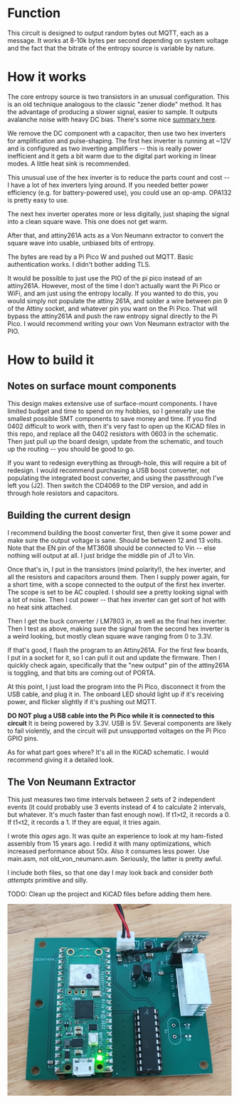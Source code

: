 # Function

This circuit is designed to output random bytes out MQTT, each as a message. It works at 8-10k bytes per second depending on system voltage and the fact that the bitrate of the entropy source is variable by nature.

# How it works

The core entropy source is two transistors in an unusual configuration. This is an old technique analogous to the classic "zener diode" method. It has the advantage of producing a slower signal, easier to sample.
It outputs avalanche noise with heavy DC bias. There's some nice [summary here](http://www.reallyreallyrandom.com/zener/why-its-random/index.html).

We remove the DC component wth a capacitor, then use two hex inverters for amplification and pulse-shaping. The first hex inverter is running at ~12V and is configured as two inverting amplifiers -- this is really power inefficient and it gets a bit warm due to the digital part working in linear modes. A little heat sink is recommended. 

This unusual use of the hex inverter is to reduce the parts count and cost -- I have a lot of hex inverters lying around. If you needed better power efficiency (e.g. for battery-powered use), you could use an op-amp. OPA132 is pretty easy to use.

The next hex inverter operates more or less digitally, just shaping the signal into a clean square wave. This one does not get warm.

After that, and attiny261A acts as a Von Neumann extractor to convert the square wave into usable, unbiased bits of entropy. 

The bytes are read by a Pi Pico W and pushed out MQTT. Basic authentication works. I didn't bother adding TLS.

It would be possible to just use the PIO of the pi pico instead of an attiny261A. However, most of the time I don't actually want the Pi Pico or WiFi, and am just using the entropy locally. If you wanted to do this, you would simply not populate the attiny 261A, and solder a wire between pin 9 of the Attiny socket, and whatever pin you want on the Pi Pico. That will bypass the attiny261A and push the raw entropy signal directly to the Pi Pico. I would recommend writing your own Von Neumann extractor with the PIO.

# How to build it

## Notes on surface mount components

This design makes extensive use of surface-mount components. I have limited budget and time to spend on my hobbies, so I generally use the smallest possible SMT components to save money and time. If you find 0402 difficult to work with, then it's very fast to open up the KiCAD files in this repo, and replace all the 0402 resistors with 0603 in the schematic. Then just pull up the board design, update from the schematic, and touch up the routing -- you should be good to go.

If you want to redesign everything as through-hole, this will require a bit of redesign. I would recommend purchasing a USB boost converter, not populating the integrated boost converter, and using the passthrough I've left you (J2). Then switch the CD4069 to the DIP version, and add in through hole resistors and capacitors. 

## Building the current design

I recommend building the boost converter first, then give it some power and make sure the output voltage is sane. Should be between 12 and 13 volts. Note that the EN pin of the MT3608 should be connected to Vin -- else nothing will output at all. I just bridge the middle pin of J1 to Vin.

Once that's in, I put in the transistors (mind polarity!), the hex inverter, and all the resistors and capacitors around them. Then I supply power again, for a short time, with a scope connected to the output of the first hex inverter. The scope is set to be AC coupled. I should see a pretty looking signal with a lot of noise. Then I cut power -- that hex inverter can get sort of hot with no heat sink attached.

Then I get the buck converter / LM7803 in, as well as the final hex inverter. Then I test as above, making sure the signal from the second hex inverter is a weird looking, but mostly clean square wave ranging from 0 to 3.3V.

If that's good, I flash the program to an Attiny261A. For the first few boards, I put in a socket for it, so I can pull it out and update the firmware. Then I quickly check again, specifically that the "new output" pin of the attiny261A is toggling, and that bits are coming out of PORTA.

At this point, I just load the program into the Pi Pico, disconnect it from the USB cable, and plug it in. The onboard LED should light up if it's receiving power, and flicker slightly if it's pushing out MQTT.

**DO NOT plug a USB cable into the Pi Pico while it is connected to this circuit** It is being powered by 3.3V. USB is 5V. Several components are likely to fail violently, and the circuit will put unsupported voltages on the Pi Pico GPIO pins.

As for what part goes where? It's all in the KiCAD schematic. I would recommend giving it a detailed look.

## The Von Neumann Extractor

This just measures two time intervals between 2 sets of 2 independent events (it could probably use 3 events instead of 4 to calculate 2 intervals, but whatever. It's much faster than fast enough now). If t1>t2, it records a 0. If t1<t2, it records a 1. If they are equal, it tries again.

I wrote this *ages* ago. It was quite an experience to look at my ham-fisted assembly from 15 years ago. I redid it with many optimizations, which increased performance about 50x. Also it consumes less power. Use main.asm, not old_von_neumann.asm. Seriously, the latter is pretty awful.

I include both files, so that one day I may look back and consider *both attempts* primitive and silly.

TODO: Clean up the project and KiCAD files before adding them here.

![photo of the trng](https://raw.githubusercontent.com/seanboyce/trng/refs/heads/main/qtrng.jpg)
